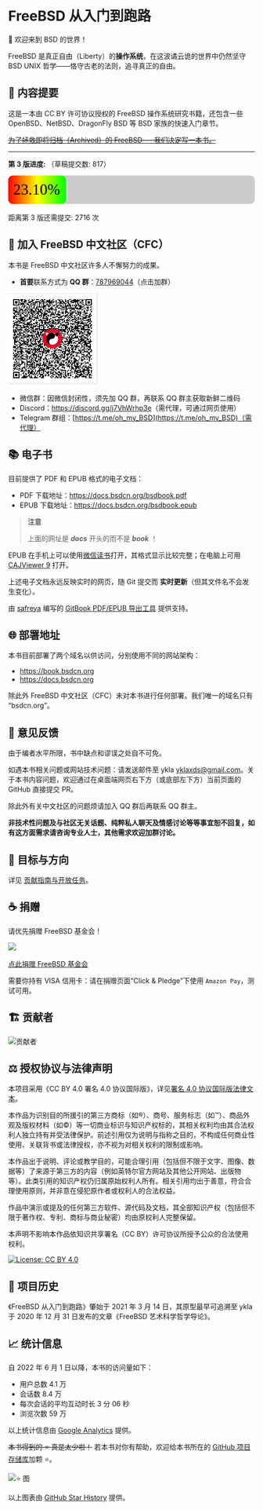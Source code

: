 # FreeBSD 从入门到跑路

🎉 欢迎来到 BSD 的世界！

FreeBSD 是真正自由（Liberty）的**操作系统**，在这波谲云诡的世界中仍然坚守 BSD UNIX 哲学——恪守古老的法则，追寻真正的自由。

## 📄 内容提要

这是一本由 CC BY 许可协议授权的 FreeBSD 操作系统研究书籍，还包含一些 OpenBSD、NetBSD、DragonFly BSD 等 BSD 家族的快速入门章节。

~~[为了拯救即将归档（Archived）的 FreeBSD······我们决定写一本书。](https://mzh.moegirl.org.cn/为了保护我们心爱的ooo……成为偶像！)~~


---

<!-- commit-progress-start -->
**第 3 版进度:**   （草稿提交数: 817）

![进度徽章](progress.svg)

距离第 3 版还需提交: 2716 次
<!-- commit-progress-end -->

## 👥 加入 FreeBSD 中文社区（CFC）

本书是 FreeBSD 中文社区许多人不懈努力的成果。

- **首要**联系方式为 **QQ 群**：[787969044](https://qm.qq.com/q/cX5mpJ36gg)（点击加群）

![FreeBSD 中文社区 QQ 群](.gitbook/assets/2025-qq.png)

- 微信群：因微信封闭性，须先加 QQ 群，再联系 QQ 群主获取新鲜二维码
- Discord：<https://discord.gg/j7VhWrhp3e>（需代理，可通过网页使用）
- Telegram 群组：[https://t.me/oh_my_BSD](https://t.me/oh_my_BSD)（需代理）


## 📚 电子书

目前提供了 PDF 和 EPUB 格式的电子文档：

- PDF 下载地址：<https://docs.bsdcn.org/bsdbook.pdf>
- EPUB 下载地址：<https://docs.bsdcn.org/bsdbook.epub>

>**注意**
>
>上面的网址是 ***docs*** 开头的而不是 ***book*** ！

EPUB 在手机上可以使用[微信读书](https://play.google.com/store/apps/details?id=com.tencent.weread&hl=zh)打开，其格式显示比较完整；在电脑上可用 [CAJViewer 9](https://cajviewer.cnki.net/download.html) 打开。

上述电子文档永远反映实时的网页，随 Git 提交而 **实时更新**（但其文件名不会发生变化）。

由 [safreya](https://github.com/safreya) 编写的 [GitBook PDF/EPUB 导出工具](https://github.com/FreeBSD-Ask/gitbook-pdf-export) 提供支持。

## 🌐 部署地址

本书目前部署了两个域名以供访问，分别使用不同的网站架构：

- <https://book.bsdcn.org>
- <https://docs.bsdcn.org>

除此外 FreeBSD 中文社区（CFC）未对本书进行任何部署。我们唯一的域名只有 “bsdcn.org”。

## 💬 意见反馈

由于编者水平所限，书中缺点和谬误之处自不可免。

如遇本书相关问题或网站技术问题：请发送邮件至 ykla [yklaxds@gmail.com](mailto:yklaxds@gmail.com)。关于本书内容问题，欢迎通过在桌面端网页右下方（或底部左下方）当前页面的 GitHub 直接提交 PR。

除此外有关中文社区的问题烦请加入 QQ 群后再联系 QQ 群主。

**非技术性问题及与社区无关话题、纯粹私人聊天及情感讨论等等事宜恕不回复，如有这方面需求请咨询专业人士，其他需求欢迎加群讨论。**

## 🧭 目标与方向

详见 [贡献指南与开放任务](CONTRIBUTING.md)。

## ☕ 捐赠

请优先捐赠 FreeBSD 基金会！

![](.gitbook/assets/proud_donor.png)

[点此捐赠 FreeBSD 基金会](https://freebsdfoundation.org/donate)

需要你持有 VISA 信用卡：请在捐赠页面“Click & Pledge”下使用 `Amazon Pay`，测试可用。

## 🏗️ 贡献者

![贡献者](https://contrib.nn.ci/api?repo=FreeBSD-Ask/FreeBSD-Ask)

## ⚖️ 授权协议与法律声明

本项目采用《CC BY 4.0 署名 4.0 协议国际版》，详见[署名 4.0 协议国际版法律文本](https://creativecommons.org/licenses/by/4.0/legalcode.zh-hans)。

本作品为识别目的所援引的第三方商标（如®）、商号、服务标志（如™）、商品外观及版权材料（如©）等一切商业标识与知识产权标的，其相关权利均由其合法权利人独立持有并受法律保护。前述引用仅为说明与指称之目的，不构成任何商业性使用、关联背书或法律授权，亦不视为对相关权利的限制或影响。

本作品出于说明、评论或教学目的，可能合理引用（包括但不限于文字、图像、数据等）了来源于第三方的内容（例如英特尔官方网站及其他公开网站、出版物等）。此类引用的知识产权仍归属原始权利人所有。相关引用均出于善意，符合合理使用原则，并非意在侵犯原作者或权利人的合法权益。

作品中演示或提及的任何第三方软件、源代码及文档，其全部知识产权（包括但不限于著作权、专利、商标与商业秘密）均由原权利人完整保留。

本声明不影响本作品依知识共享署名（CC BY）许可协议所授予公众的合法使用权利。

[![License: CC BY 4.0](https://img.shields.io/badge/License-CC_BY_4.0-orange.svg)](https://creativecommons.org/licenses/by/4.0/)

## 📜 项目历史

《FreeBSD 从入门到跑路》肇始于 2021 年 3 月 14 日，其原型最早可追溯至 ykla 于 2020 年 12 月 31 日发布的文章《FreeBSD 艺术科学哲学导论》。

## 📈 统计信息

自 2022 年 6 月 1 日以降，本书的访问量如下：

- 用户总数 4.1 万
- 会话数 8.4 万
- 每次会话的平均互动时长 3 分 06 秒
- 浏览次数 59 万

以上统计信息由 [Google Analytics](https://analytics.google.com/) 提供。

~~本书得到的 ⭐ 真是太少啦！~~ 若本书对你有帮助，欢迎给本书所在的 [GitHub 项目存储库](https://github.com/FreeBSD-Ask/FreeBSD-Ask)加颗 ⭐。

![⭐ 图](https://api.star-history.com/svg?repos=FreeBSD-Ask/FreeBSD-Ask&type=Date)

以上图表由 [GitHub Star History](https://www.star-history.com/) 提供。
